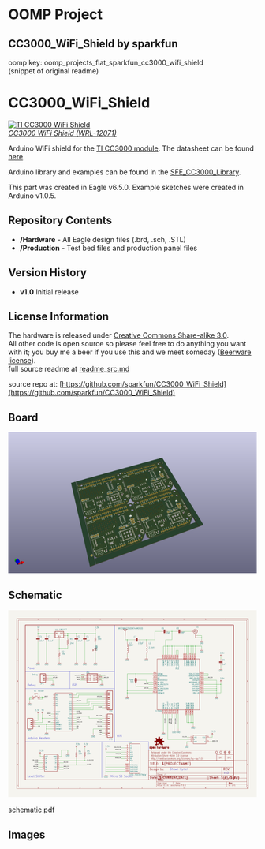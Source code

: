 # OOMP Project  
## CC3000_WiFi_Shield  by sparkfun  
  
oomp key: oomp_projects_flat_sparkfun_cc3000_wifi_shield  
(snippet of original readme)  
  
CC3000_WiFi_Shield  
====================  
  
[![TI CC3000 WiFi Shield](https://cdn.sparkfun.com/assets/parts/8/6/7/9/12071-01.jpg)    
*CC3000 WiFi Shield (WRL-12071)*](https://www.sparkfun.com/products/12071)  
  
Arduino WiFi shield for the [TI CC3000 module](http://www.ti.com/product/cc3000). The datasheet can be found [here](http://www.ti.com/lit/ds/symlink/cc3000.pdf).  
  
Arduino library and examples can be found in the [SFE_CC3000_Library](https://github.com/sparkfun/SFE_CC3000_Library).  
  
This part was created in Eagle v6.5.0. Example sketches were created in Arduino v1.0.5.  
  
Repository Contents  
-------------------  
  
* **/Hardware** - All Eagle design files (.brd, .sch, .STL)  
* **/Production** - Test bed files and production panel files  
  
Version History  
---------------  
* **v1.0** Initial release  
  
License Information  
-------------------  
The hardware is released under [Creative Commons Share-alike 3.0](http://creativecommons.org/licenses/by-sa/3.0/).    
All other code is open source so please feel free to do anything you want with it; you buy me a beer if you use this and we meet someday ([Beerware license](http://en.wikipedia.org/wiki/Beerware)).  
  full source readme at [readme_src.md](readme_src.md)  
  
source repo at: [https://github.com/sparkfun/CC3000_WiFi_Shield](https://github.com/sparkfun/CC3000_WiFi_Shield)  
## Board  
  
[![working_3d.png](working_3d_600.png)](working_3d.png)  
## Schematic  
  
[![working_schematic.png](working_schematic_600.png)](working_schematic.png)  
  
[schematic pdf](working_schematic.pdf)  
## Images  
